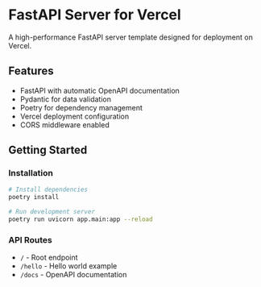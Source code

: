 # FastAPI Server for Vercel

A high-performance FastAPI server template designed for deployment on Vercel.

## Features

- FastAPI with automatic OpenAPI documentation
- Pydantic for data validation
- Poetry for dependency management
- Vercel deployment configuration
- CORS middleware enabled

## Getting Started

### Installation

```bash
# Install dependencies
poetry install

# Run development server
poetry run uvicorn app.main:app --reload
```

### API Routes

- `/` - Root endpoint
- `/hello` - Hello world example
- `/docs` - OpenAPI documentation